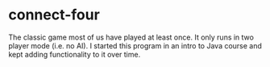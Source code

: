 # connect-four

The classic game most of us have played at least once.  It only runs in two player mode (i.e. no AI).  I started this program in an intro to Java course and kept adding functionality to it over time.
